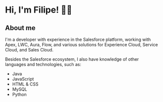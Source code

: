 # Hi, I'm Filipe! 👋🏻
## About me

I'm a developer with experience in the Salesforce platform, working with Apex, LWC, Aura, Flow, and various solutions for Experience Cloud, Service Cloud, and Sales Cloud.

Besides the Salesforce ecosystem, I also have knowledge of other languages and technologies, such as:
- Java
- JavaScript
- HTML & CSS
- MySQL
- Python
